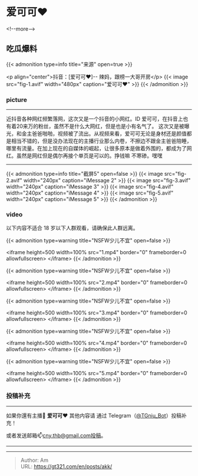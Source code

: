 # 爱可可❤

&lt;!--more--&gt;

## 吃瓜爆料

{{&lt; admonition type=info title=&#34;来源&#34; open=true &gt;}}

&lt;p align=&#34;center&#34;&gt;抖音：[爱可可❤]-- 辣妈，跟榜一大哥开房&lt;/p&gt;
{{&lt; image src=&#34;fig-1.avif&#34; width=&#34;480px&#34; caption=&#34;爱可可❤&#34; &gt;}}
{{&lt; /admonition &gt;}}
### picture
***
近抖音各种网红频繁落网，这次又是一个抖音的小网红。ID 爱可可，在抖音上也有着20来万的粉丝，虽然不是什么大网红，但是也是小有名气了。
这次又是被曝光，和金主爸爸啪啪，视频被了流出。从视频来看，爱可可无论是身材还是颜值都是相当不错的，但是没办法现在的主播行业那么内卷，不擦边不跟金主爸爸陪睡，哪里有流量。在加上现在的自媒体的崛起，让很多原本是做着外围的，都成为了网红。虽然是网红但是偶尔再接个单页是可以的。挣钱嘛 不寒碜。嘿嘿
***

{{&lt; admonition type=info title=&#34;截屏5&#34; open=false &gt;}}
{{&lt; image src=&#34;fig-2.avif&#34; width=&#34;240px&#34; caption=&#34;iMessage 2&#34; &gt;}}
{{&lt; image src=&#34;fig-3.avif&#34; width=&#34;240px&#34; caption=&#34;iMessage 3&#34; &gt;}}
{{&lt; image src=&#34;fig-4.avif&#34; width=&#34;240px&#34; caption=&#34;iMessage 4&#34; &gt;}}
{{&lt; image src=&#34;fig-5.avif&#34; width=&#34;240px&#34; caption=&#34;iMessage 5&#34; &gt;}}
{{&lt; /admonition &gt;}}

### video
以下内容不适合 18 岁以下人群观看，请确保此人群远离。

{{&lt; admonition type=warning title=&#34;NSFW少儿不宜&#34; open=false &gt;}}

&lt;iframe
 height=500 width=100%
 src=&#34;1.mp4&#34; border=&#34;0&#34;
 frameborder=0 allowfullscreen&gt;
&lt;/iframe&gt;
{{&lt; /admonition &gt;}}

{{&lt; admonition type=warning title=&#34;NSFW少儿不宜&#34; open=false &gt;}}

&lt;iframe
 height=500 width=100%
 src=&#34;2.mp4&#34; border=&#34;0&#34;
 frameborder=0 allowfullscreen&gt;
&lt;/iframe&gt;
{{&lt; /admonition &gt;}}

{{&lt; admonition type=warning title=&#34;NSFW少儿不宜&#34; open=false &gt;}}

&lt;iframe
 height=500 width=100%
 src=&#34;3.mp4&#34; border=&#34;0&#34;
 frameborder=0 allowfullscreen&gt;
&lt;/iframe&gt;
{{&lt; /admonition &gt;}}

{{&lt; admonition type=warning title=&#34;NSFW少儿不宜&#34; open=false &gt;}}

&lt;iframe
 height=500 width=100%
 src=&#34;4.mp4&#34; border=&#34;0&#34;
 frameborder=0 allowfullscreen&gt;
&lt;/iframe&gt;
{{&lt; /admonition &gt;}}

{{&lt; admonition type=warning title=&#34;NSFW少儿不宜&#34; open=false &gt;}}

&lt;iframe
 height=500 width=100%
 src=&#34;5.mp4&#34; border=&#34;0&#34;
 frameborder=0 allowfullscreen&gt;
&lt;/iframe&gt;
{{&lt; /admonition &gt;}}
### 投稿补充
***
如果你還有主播🧐 **爱可可❤** 其他内容请
通过 Telegram（[@TGniu_Bot](https://t.me/TGniu_Bot)）投稿补充！


或者发送邮箱📫cny.thb@gmail.com投稿。

***

---

> Author: Am  
> URL: https://gt321.com/en/posts/akk/  

